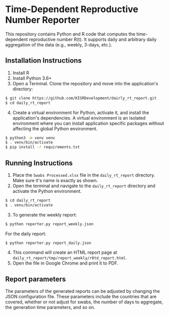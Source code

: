 # Time-Dependent Reproductive Number Reporter

This repository contains Python and R code that computes the time-dependent reproductive number R(t). It supports daily and arbitrary daily aggregation of the data (e.g., weekly, 3-days, etc.).

## Installation Instructions

1. Install R 
2. Install Python 3.6+
3. Open a Terminal. Clone the repository and move into the application's directory:
```bash
$ git clone https://github.com/KISRDevelopment/dairly_rt_report.git
$ cd daily_rt_report
```
4. Create a virtual environment for Python, activate it, and install the application's dependencies. A virtual environment is an isolated environment where you can install application specific packages without affecting the global Python environment. 
```bash
$ python3 -m venv venv
$ . venv/bin/activate
$ pip install -r requirements.txt
```

## Running Instructions

1. Place the  `Swabs Processed.xlsx` file in the `daily_rt_report` directory. Make sure it's name is exactly as shown.
2. Open the terminal and navigate to the `daily_rt_report` directory and activate the Python environment.
```bash
$ cd daily_rt_report
$ . venv/bin/activate
```
3. To generate the weekly report:
```bash
$ python reporter.py report_weekly.json
```
For the daily report:
```bash
$ python reporter.py report_daily.json
```
4. This command will create an HTML report page at `daily_rt_report/tmp/report_weekly/r0td_report.html`.
5. Open the file in Google Chrome and print it to PDF.

## Report parameters

The parameters of the generated reports can be adjusted by changing the JSON configuration file. These parameters include the countries that are covered, whether or not adjust for swabs, the number of days to aggregate, the generation time parameters, and so on.